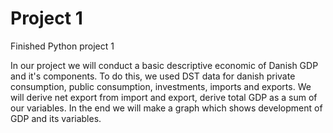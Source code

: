 # Project 1
Finished Python project 1

In our project we will conduct a basic descriptive economic of Danish GDP and it's components. To do this, we used DST data for danish private consumption, public consumption, investments, imports and exports. We will derive net export from import and export, derive total GDP as a sum of our variables. In the end we will make a graph which shows development of GDP and its variables.
